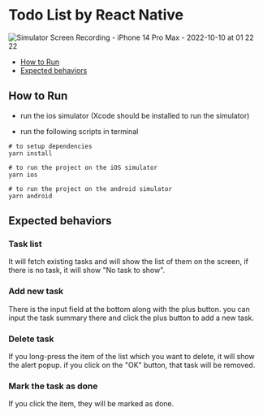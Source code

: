 # Todo List by React Native

![Simulator Screen Recording - iPhone 14 Pro Max - 2022-10-10 at 01 22 22](https://user-images.githubusercontent.com/77080974/194803180-d458ea05-fda2-4d4e-b1f2-d75a887e9d87.gif)


- [How to Run](#how-to-run)
- [Expected behaviors](#expected-behaviors)

## How to Run

- run the ios simulator (Xcode should be installed to run the simulator)

- run the following scripts in terminal
```
# to setup dependencies
yarn install

# to run the project on the iOS simulator
yarn ios

# to run the project on the android simulator
yarn android
```

## Expected behaviors

### Task list

It will fetch existing tasks and will show the list of them on the screen, if there is no task, it will show "No task to show".

### Add new task

There is the input field at the bottom along with the plus button. you can input the task summary there and click the plus button to add a new task.

### Delete task

If you long-press the item of the list which you want to delete, it will show the alert popup. if you click on the "OK" button, that task will be removed.

### Mark the task as done

If you click the item, they will be marked as done.
